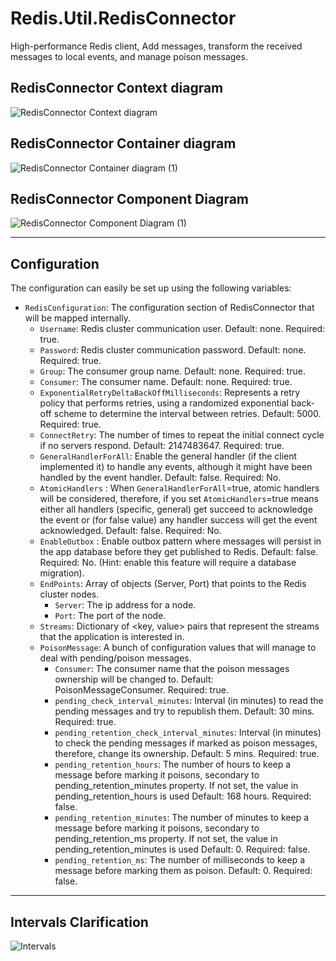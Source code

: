 # Redis.Util.RedisConnector
High-performance Redis client, Add messages, transform the received messages to local events, and manage poison messages.

## RedisConnector Context diagram
![RedisConnector Context diagram](https://user-images.githubusercontent.com/43896049/150760902-8b84bf13-8ca8-4de2-b20e-f215f4fadc45.jpg)

## RedisConnector Container diagram
![RedisConnector Container diagram (1)](https://user-images.githubusercontent.com/43896049/156996620-873fea70-6eff-4846-b7c4-e04f81d147fa.jpg)

## RedisConnector Component Diagram
![RedisConnector Component Diagram (1)](https://user-images.githubusercontent.com/43896049/156997443-15068271-adf9-4bca-8e18-a8c5b399dc5b.jpg)

---

## Configuration
The configuration can easily be set up using the following variables:
- `RedisConfiguration`: The configuration section of RedisConnector that will be mapped internally.
   - `Username`: Redis cluster communication user. Default: none. Required: true.
   - `Password`: Redis cluster communication password. Default: none. Required: true.
   - `Group`: The consumer group name. Default: none. Required: true.
   - `Consumer`: The consumer name. Default: none. Required: true.
   - `ExponentialRetryDeltaBackOffMilliseconds`: Represents a retry policy that performs retries, using a randomized exponential
      back-off scheme to determine the interval between retries. Default: 5000. Required: true.
   - `ConnectRetry`: The number of times to repeat the initial connect cycle if no servers respond. Default: 2147483647. Required: true.
   - `GeneralHandlerForAll`: Enable the general handler (if the client implemented it) to handle any events, although it might have been handled by the event handler. Default:         false. Required: No.
   - `AtomicHandlers` : When `GeneralHandlerForAll`=true, atomic handlers will be considered, therefore, if you set `AtomicHandlers`=true means either all handlers (specific, general) get succeed to acknowledge the event or (for false value) any handler success will get the event acknowledged. Default: false. Required: No.
   - `EnableOutbox` : Enable outbox pattern where messages will persist in the app database before they get published to Redis. Default: false. Required: No. (Hint: enable this feature will require a database migration).
   - `EndPoints`: Array of objects (Server, Port) that points to the Redis cluster nodes.
      - `Server`: The ip address for a node.
      - `Port`: The port of the node.
   - `Streams`: Dictionary of <key, value> pairs that represent the streams that the application is interested in.
   - `PoisonMessage`: A bunch of configuration values that will manage to deal with pending/poison messages.
      - `Consumer`: The consumer name that the poison messages ownership will be changed to. Default: PoisonMessageConsumer. Required: true.
      - `pending_check_interval_minutes`: Interval (in minutes) to read the pending messages and try to republish them. Default: 30 mins. Required: true.
      - `pending_retention_check_interval_minutes`: Interval (in minutes) to check the pending messages if marked as poison messages, therefore, change its ownership. Default:            5 mins. Required: true.
      - `pending_retention_hours`: The number of hours to keep a message before marking it poisons, secondary to pending_retention_minutes property. If not set, the value in pending_retention_hours is used Default: 168 hours. Required: false.
      - `pending_retention_minutes`: The number of minutes to keep a message before marking it poisons, secondary to pending_retention_ms property. If not set, the value in pending_retention_minutes is used Default: 0. Required: false.
      - `pending_retention_ms`: The number of milliseconds to keep a message before marking them as poison. Default: 0. Required: false.
---

## Intervals Clarification
![Intervals](https://user-images.githubusercontent.com/43896049/159156043-97f7bae7-42f5-46e5-bb4e-abddd303e69a.jpg)
